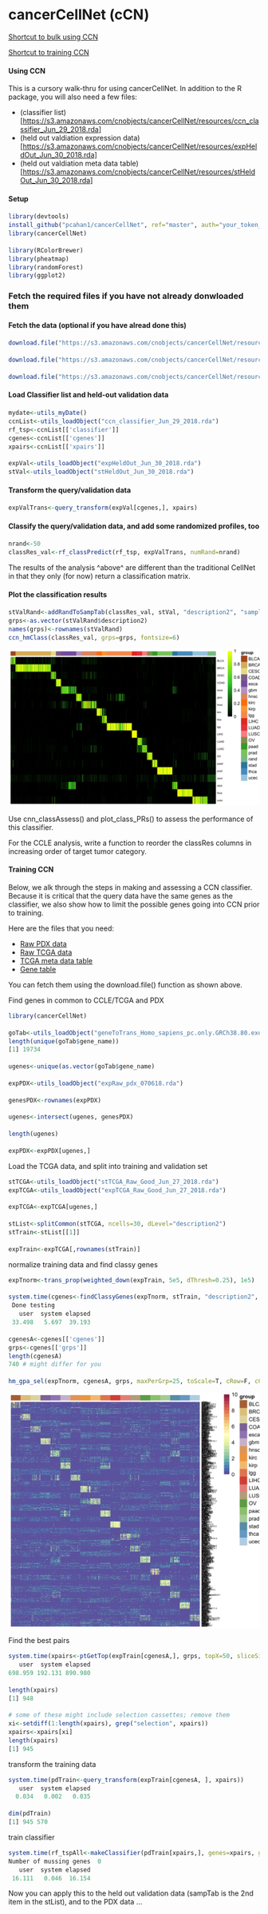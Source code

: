 # cancerCellNet (cCN)

[Shortcut to bulk using CCN](#using_ccn)

[Shortcut to training CCN](#training_ccn)

#### <a name="using_ccn">Using CCN</a>

This is a cursory walk-thru for using cancerCellNet. In addition to the R package, you will also need a few files:

- (classifier list)[https://s3.amazonaws.com/cnobjects/cancerCellNet/resources/ccn_classifier_Jun_29_2018.rda]
- (held out valdiation expression data)[https://s3.amazonaws.com/cnobjects/cancerCellNet/resources/expHeldOut_Jun_30_2018.rda]
- (held out valdiation meta data table)[https://s3.amazonaws.com/cnobjects/cancerCellNet/resources/stHeldOut_Jun_30_2018.rda]

#### Setup
```R
library(devtools)
install_github("pcahan1/cancerCellNet", ref="master", auth="your_token_here")
library(cancerCellNet)

library(RColorBrewer)
library(pheatmap)
library(randomForest)
library(ggplot2)
```

### Fetch the required files if you have not already donwloaded them
#### Fetch the data (optional if you have alread done this)
```R
download.file("https://s3.amazonaws.com/cnobjects/cancerCellNet/resources/ccn_classifier_Jun_29_2018.rda", "ccn_classifier_Jun_29_2018.rda")

download.file("https://s3.amazonaws.com/cnobjects/cancerCellNet/resources/expHeldOut_Jun_30_2018.rda", "expHeldOut_Jun_29_2018.rda")

download.file("https://s3.amazonaws.com/cnobjects/cancerCellNet/resources/stHeldOut_Jun_30_2018.rda", "stHeldOut_Jun_29_2018.rda")

```

#### Load Classifier list and held-out validation data
```R
mydate<-utils_myDate()
ccnList<-utils_loadObject("ccn_classifier_Jun_29_2018.rda")
rf_tsp<-ccnList[['classifier']]
cgenes<-ccnList[['cgenes']]
xpairs<-ccnList[['xpairs']]

expVal<-utils_loadObject("expHeldOut_Jun_30_2018.rda")
stVal<-utils_loadObject("stHeldOut_Jun_30_2018.rda")
```

#### Transform the query/validation data
```R
expValTrans<-query_transform(expVal[cgenes,], xpairs)
```

#### Classify the query/validation data, and add some randomized profiles, too
```R
nrand<-50
classRes_val<-rf_classPredict(rf_tsp, expValTrans, numRand=nrand)
```

The results of the analysis ^above^ are different than the traditional CellNet in that they only (for now) return a classification matrix.

#### Plot the classification results
```R
stValRand<-addRandToSampTab(classRes_val, stVal, "description2", "sample_name")
grps<-as.vector(stValRand$description2)
names(grps)<-rownames(stValRand)
ccn_hmClass(classRes_val, grps=grps, fontsize=6)
```

![](md_img/hmClass_val_June_30_2018.png)

Use cnn_classAssess() and plot_class_PRs() to assess the performance of this classifier.

For the CCLE analysis, write a function to reorder the classRes columns in increasing order of target tumor category.

#### <a name="training_ccn">Training CCN</a>
Below, we alk through the steps in making and assessing a CCN classifier. Because it is critical that the query data have the same genes as the classifier, we also show how to limit the possible genes going into CCN prior to training.

Here are the files that you need:

- [Raw PDX data](https://s3.amazonaws.com/cnobjects/cancerCellNet/resources/expRaw_pdx_070618.rda)
- [Raw TCGA data](https://s3.amazonaws.com/cnobjects/cancerCellNet/resources/expTCGA_Raw_Good_Jun_27_2018.rda)
- [TCGA meta data table](https://s3.amazonaws.com/cnobjects/cancerCellNet/resources/stTCGA_Raw_Good_Jun_27_2018.rda)
- [Gene table](https://s3.amazonaws.com/cnobjects/cancerCellNet/resources/geneToTrans_Homo_sapiens_pc.only.GRCh38.80.exo_Feb_23_2018.rda)

You can fetch them using the download.file() function as shown above.


Find genes in common to CCLE/TCGA and PDX
```R
library(cancerCellNet)

goTab<-utils_loadObject("geneToTrans_Homo_sapiens_pc.only.GRCh38.80.exo_Feb_23_2018.rda")
length(unique(goTab$gene_name))
[1] 19734

ugenes<-unique(as.vector(goTab$gene_name)

expPDX<-utils_loadObject("expRaw_pdx_070618.rda")

genesPDX<-rownames(expPDX)

ugenes<-intersect(ugenes, genesPDX)

length(ugenes)

expPDX<-expPDX[ugenes,]
```

Load the TCGA data, and split into training and validation set
```R
stTCGA<-utils_loadObject("stTCGA_Raw_Good_Jun_27_2018.rda")
expTCGA<-utils_loadObject("expTCGA_Raw_Good_Jun_27_2018.rda")

expTCGA<-expTCGA[ugenes,]

stList<-splitCommon(stTCGA, ncells=30, dLevel="description2")
stTrain<-stList[[1]]

expTrain<-expTCGA[,rownames(stTrain)]

```

normalize training data and find classy genes
```R
expTnorm<-trans_prop(weighted_down(expTrain, 5e5, dThresh=0.25), 1e5)

system.time(cgenes<-findClassyGenes(expTnorm, stTrain, "description2", topX=20))
 Done testing
   user  system elapsed 
 33.498   5.697  39.193

cgenesA<-cgenes[['cgenes']]
grps<-cgenes[['grps']]
length(cgenesA)
740 # might differ for you

hm_gpa_sel(expTnorm, cgenesA, grps, maxPerGrp=25, toScale=T, cRow=F, cCol=F,font=4)
```
![](md_img/hmClassyGenes_090518.png)

Find the best pairs
```R
system.time(xpairs<-ptGetTop(expTrain[cgenesA,], grps, topX=50, sliceSize=2000))
   user  system elapsed 
698.959 192.131 890.980 

length(xpairs)
[1] 948

# some of these might include selection cassettes; remove them
xi<-setdiff(1:length(xpairs), grep("selection", xpairs))
xpairs<-xpairs[xi]
length(xpairs)
[1] 945
```


transform the training data
```R
system.time(pdTrain<-query_transform(expTrain[cgenesA, ], xpairs))
   user  system elapsed 
  0.034   0.002   0.035 

dim(pdTrain)
[1] 945 570

```

train classifier
```R
system.time(rf_tspAll<-makeClassifier(pdTrain[xpairs,], genes=xpairs, groups=grps, nRand=50, ntrees=1000))
Number of mussing genes  0 
   user  system elapsed 
 16.111   0.046  16.154 
```

Now you can apply this to the held out validation data (sampTab is the 2nd item in the stList), and to the PDX data ...








